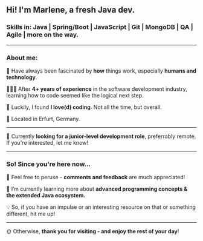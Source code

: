 ## Hi! I'm Marlene, a fresh Java dev.
### Skills in: Java | Spring/Boot | JavaScript | Git | MongoDB | QA | Agile | more on the way.
----------------

### About me:

🧠 Have always been fascinated by **how** things work, especially **humans and technology**.

👩🏼‍💻 After **4+ years of experience** in the software development industry, learning how to code seemed like the logical next step.

🦆 Luckily, I found **I love(d) coding**. Not all the time, but overall.

📍 Located in Erfurt, Germany.


----------------

🔎 Currently **looking for a junior-level development role**, preferrably remote. If you're interested, let me know!

----------------

### So! Since you're here now...

🔭 Feel free to peruse - **comments and feedback** are much appreciated!

🌱 I’m currently learning more about **advanced programming concepts & the extended Java ecosystem.**

💡 So, if you have an impulse or an interesting resource on that or something different, hit me up!


___________________

🌞 Otherwise, **thank you for visiting - and enjoy the rest of your day**!

